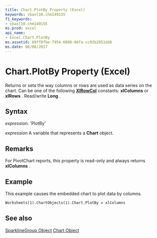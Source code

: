```yaml
---
title: Chart.PlotBy Property (Excel)
keywords: vbaxl10.chm149155
f1_keywords:
- vbaxl10.chm149155
ms.prod: excel
api_name:
- Excel.Chart.PlotBy
ms.assetid: 69ff0fbe-7954-6808-68fa-cc92b2851dd8
ms.date: 06/08/2017
---
```



# Chart.PlotBy Property (Excel)

Returns or sets the way columns or rows are used as data series on the chart. Can be one of the following  **[XlRowCol](Excel.XlRowCol.md)** constants: **xlColumns** or **xlRows** . Read/write **Long** .


## Syntax

 _expression_. 'PlotBy'

 _expression_ A variable that represents a **Chart** object.


## Remarks

For PivotChart reports, this property is read-only and always returns  **xlColumns** .


## Example

This example causes the embedded chart to plot data by columns.


```vb
Worksheets(1).ChartObjects(1).Chart.PlotBy = xlColumns
```


## See also


[SparklineGroup Object](Excel.SparklineGroup.md)
[Chart Object](Excel.Chart(object).md)

